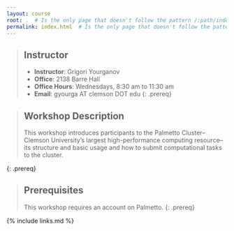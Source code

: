 ```yaml
---
layout: course
root: .  # Is the only page that doesn't follow the pattern /:path/index.html
permalink: index.html  # Is the only page that doesn't follow the pattern /:path/index.html
---
```


> ## Instructor
> - **Instructor**: Grigori Yourganov
> - **Office**:  2138 Barre Hall
> - **Office Hours**: Wednesdays, 8:30 am to 11:30 am
> - **Email**: gyourga AT clemson DOT edu
{: .prereq}

> ## Workshop Description
> This workshop introduces participants to the Palmetto Cluster–Clemson University’s largest high-performance computing resource–its structure and basic usage and how to submit computational tasks to the cluster.
>
{: .prereq}

> ## Prerequisites
> This workshop requires an account on Palmetto.
{: .prereq}

{% include links.md %}
